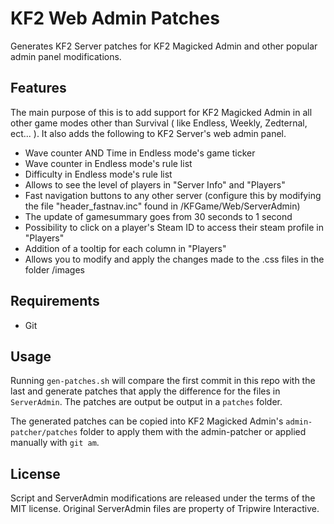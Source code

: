 # KF2 Web Admin Patches
Generates KF2 Server patches for KF2 Magicked Admin and other popular admin panel modifications.

## Features

The main purpose of this is to add support for KF2 Magicked Admin in all other game modes other than Survival ( like Endless, Weekly, Zedternal, ect... ). It also adds the following to KF2 Server's web admin panel.

* Wave counter AND Time in Endless mode's game ticker
* Wave counter in Endless mode's rule list
* Difficulty in Endless mode's rule list
* Allows to see the level of players in "Server Info" and "Players"
* Fast navigation buttons to any other server (configure this by modifying the file "header_fastnav.inc" found in /KFGame/Web/ServerAdmin)
* The update of gamesummary goes from 30 seconds to 1 second
* Possibility to click on a player's Steam ID to access their steam profile in "Players"
* Addition of a tooltip for each column in "Players"
* Allows you to modify and apply the changes made to the .css files in the folder /images

## Requirements

* Git

## Usage

Running `gen-patches.sh` will compare the first commit in this repo with the last
and generate patches that apply the difference for the files in `ServerAdmin`. The
patches are output be output in a `patches` folder.

The generated patches can be copied into KF2 Magicked Admin's `admin-patcher/patches`
folder to apply them with the admin-patcher or applied manually with `git am`.

## License

Script and ServerAdmin modifications are released under the terms of the MIT license.
Original ServerAdmin files are property of Tripwire Interactive.
